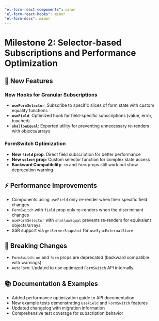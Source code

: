```yaml
---
"el-form-react-components": minor
"el-form-react-hooks": minor
"el-form-docs": minor
---
```


# Milestone 2: Selector-based Subscriptions and Performance Optimization

## 🚀 New Features

### New Hooks for Granular Subscriptions

- **`useFormSelector`**: Subscribe to specific slices of form state with custom equality functions
- **`useField`**: Optimized hook for field-specific subscriptions (value, error, touched)
- **`shallowEqual`**: Exported utility for preventing unnecessary re-renders with objects/arrays

### FormSwitch Optimization

- **New `field` prop**: Direct field subscription for better performance
- **New `select` prop**: Custom selector function for complex state access
- **Backward Compatibility**: `on` and `form` props still work but show deprecation warning

## ⚡ Performance Improvements

- Components using `useField` only re-render when their specific field changes
- `FormSwitch` with `field` prop only re-renders when the discriminant changes
- `useFormSelector` with `shallowEqual` prevents re-renders for equivalent objects/arrays
- SSR support via `getServerSnapshot` for `useSyncExternalStore`

## 🔧 Breaking Changes

- `FormSwitch`: `on` and `form` props are deprecated (backward compatible with warnings)
- `AutoForm`: Updated to use optimized `FormSwitch` API internally

## 📚 Documentation & Examples

- Added performance optimization guide to API documentation
- New example tests demonstrating `useField` and `FormSwitch` features
- Updated changelog with migration information
- Comprehensive test coverage for subscription behavior
